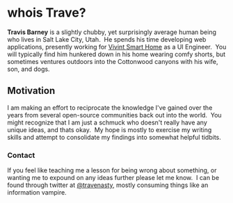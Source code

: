 # whois Trave?

__Travis Barney__ is a slightly chubby, yet surprisingly average human being who lives in Salt Lake City, Utah.&nbsp; He spends his time developing web applications, presently working for [Vivint Smart Home](http://vivint.com) as a UI Engineer.&nbsp; You will typically find him hunkered down in his home wearing comfy shorts, but sometimes ventures outdoors into the Cottonwood canyons with his wife, son, and dogs.

## Motivation

I am making an effort to reciprocate the knowledge I've gained over the years from several open-source communities back out into the world.&nbsp; You might recognize that I am just a schmuck who doesn't really have any unique ideas, and thats okay.&nbsp; My hope is mostly to exercise my writing skills and attempt to consolidate my findings into somewhat helpful tidbits.

### Contact

If you feel like teaching me a lesson for being wrong about something, or wanting me to expound on any ideas further please let me know.&nbsp; I can be found through twitter at  [@travenasty](http://twitter.com/travenasty), mostly consuming things like an information vampire.
